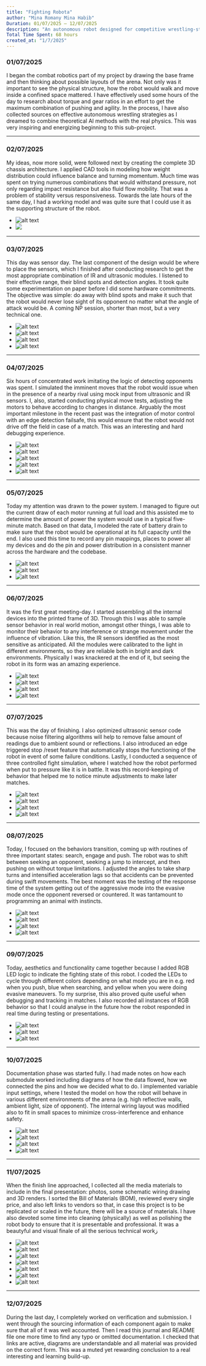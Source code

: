 ```yaml
---
title: "Fighting Robota"
author: "Mina Romany Mina Habib"
Duration: 01/07/2025 – 12/07/2025  
description: "An autonomous robot designed for competitive wrestling-style matches. Focus areas included high-torque movement, intelligent opponent detection, sensor integration, and adaptive behavior control through real-time decision-making algorithms."
Total Time Spent: 68 hours  
created_at: "1/7/2025"
---
```



### 01/07/2025  
I began the combat robotics part of my project by drawing the base frame and then thinking about possible layouts of the arena. Not only was it important to see the physical structure, how the robot would walk and move inside a confined space mattered. I have effectively used some hours of the day to research about torque and gear ratios in an effort to get the maximum combination of pushing and agility. In the process, I have also collected sources on effective autonomous wrestling strategies as I dreamed to combine theoretical AI methods with the real physics. This was very inspiring and energizing beginning to this sub-project.

---

### 02/07/2025  
My ideas, now more solid, were followed next by creating the complete 3D chassis architecture. I applied CAD tools in modeling how weight distribution could influence balance and turning momentum. Much time was spent on trying numerous combinations that would withstand pressure, not only regarding impact resistance but also fluid flow mobility. That was a problem of stability versus responsiveness. Towards the late hours of the same day, I had a working model and was quite sure that I could use it as the supporting structure of the robot.
- ![alt text](imag/image.png)
- ![](imag/image2.png)
---

### 03/07/2025  
This day was sensor day. The last component of the design would be where to place the sensors, which I finished after conducting research to get the most appropriate combination of IR and ultrasonic modules. I listened to their effective range, their blind spots and detection angles. It took quite some experimentation on paper before I did some hardware commitments. The objective was simple: do away with blind spots and make it such that the robot would never lose sight of its opponent no matter what the angle of attack would be. A coming NP session, shorter than most, but a very technical one.
- ![alt text](imag/image3.png) 
- ![alt text](imag/image4.png)
- ![alt text](imag/circuits1.webp)
- ![alt text](imag/circuits1.webp) 

---

### 04/07/2025  
Six hours of concentrated work imitating the logic of detecting opponents was spent. I simulated the imminent moves that the robot would issue when in the presence of a nearby rival using mock input from ultrasonic and IR sensors. I, also, started conducting physical move tests, adjusting the motors to behave according to changes in distance. Arguably the most important milestone in the recent past was the integration of motor control with an edge detection failsafe, this would ensure that the robot would not drive off the field in case of a match. This was an interesting and hard debugging experience.
- ![alt text](imag/image5.png) 
- ![alt text](imag/image6.png) 
- ![alt text](imag/image7.png)
- ![alt text](imag/circuits3.webp) 
- ![alt text](imag/circuits4.webp) 
---

### 05/07/2025  
Today my attention was drawn to the power system. I managed to figure out the current draw of each motor running at full load and this assisted me to determine the amount of power the system would use in a typical five-minute match. Based on that data, I modeled the rate of battery drain to make sure that the robot would be operational at its full capacity until the end. I also used this time to record any pin mappings, places to power all my devices and do the pin and power distribution in a consistent manner across the hardware and the codebase.
- ![alt text](imag/circuits5.webp) 
- ![alt text](imag/circuits6.webp) 
- ![alt text](imag/circuits7.webp) 
---

### 06/07/2025  
It was the first great meeting-day. I started assembling all the internal devices into the printed frame of 3D. Through this I was able to sample sensor behavior in real world motion, amongst other things, I was able to monitor their behavior to any interference or strange movement under the influence of vibration. Like this, the IR sensors identified as the most sensitive as anticipated. All the modules were calibrated to the light in different environments, so they are reliable both in bright and dark environments. Physically I was knackered at the end of it, but seeing the robot in its form was an amazing experience.
- ![alt text](imag/image8.png) 
- ![alt text](imag/image9.png) 
- ![alt text](imag/image1.png) 
- ![alt text](imag/image10.png) 
---

### 07/07/2025  
This was the day of finishing. I also optimized ultrasonic sensor code because noise filtering algorithms will help to remove false amount of readings due to ambient sound or reflections. I also introduced an edge triggered stop /reset feature that automatically stops the functioning of the robot in event of some failure conditions. Lastly, I conducted a sequence of three controlled fight simulation, where I watched how the robot performed when put to pressure like it is in battle. It was this record-keeping of behavior that helped me to notice minute adjustments to make later matches.
- ![alt text](imag/image11.png) 
- ![alt text](imag/image12.png) 
- ![alt text](imag/image13.png) 
- ![alt text](imag/image14.png) 
---

### 08/07/2025  
Today, I focused on the behaviors transition, coming up with routines of three important states: search, engage and push. The robot was to shift between seeking an opponent, seeking a jump to intercept, and then pushing on without torque limitations. I adjusted the angles to take sharp turns and intensified acceleration lags so that accidents can be prevented during swift movements. The best moment was the testing of the response time of the system getting out of the aggressive mode into the evasive mode once the opponent reversed or countered. It was tantamount to programming an animal with instincts.
- ![alt text](imag/circuits5.webp) 
- ![alt text](imag/circuits6.webp) 
- ![alt text](imag/circuits7.webp) 
- ![alt text](imag/circuits8.webp) 
---

### 09/07/2025  
Today, aesthetics and functionality came together because I added RGB LED logic to indicate the fighting state of this robot. I coded the LEDs to cycle through different colors depending on what mode you are in e.g. red when you push, blue when searching, and yellow when you were doing evasive maneuvers. To my surprise, this also proved quite useful when debugging and tracking in matches. I also recorded all instances of RGB behavior so that I could analyse in the future how the robot responded in real time during testing or presentations.
- ![alt text](imag/image15.png) 
- ![alt text](imag/image16.png) 
- ![alt text](imag/image17.png) 
---

### 10/07/2025  
Documentation phase was started fully. I had made notes on how each submodule worked including diagrams of how the data flowed, how we connected the pins and how we decided what to do. I implemented variable input settings, where I tested the model on how the robot will behave in various different environments of the arena (e.g. high reflective walls, ambient light, size of opponent). The internal wiring layout was modified also to fit in small spaces to minimize cross-interference and enhance safety.
- ![alt text](imag/image18.png) 
- ![alt text](imag/image19.png) 
- ![alt text](imag/image20.png) 
- ![alt text](imag/image21.png)

---

### 11/07/2025  
When the finish line approached, I collected all the media materials to include in the final presentation: photos, some schematic wiring drawing and 3D renders. I sorted the Bill of Materials (BOM), reviewed every single price, and also left links to vendors so that, in case this project is to be replicated or scaled in the future, there will be a source of materials. I have also devoted some time into cleaning (physically) as well as polishing the robot body to ensure that it is presentable and professional. It was a beautyful and visual finale of all the serious technical workز
- ![alt text](imag/circuits9.webp) 
- ![alt text](imag/circuits10.webp) 
- ![alt text](imag/circuits11.webp) 
- ![alt text](imag/circuits12.webp) 
- ![alt text](imag/circuits13.webp) 
- ![alt text](imag/circuits14.webp) 
- ![alt text](imag/circuits15.webp)
---

### 12/07/2025  
During the last day, I completely worked on verification and submission. I went through the sourcing information of each component again to make sure that all of it was well accounted. Then I read this journal and README file one more time to find any typo or omitted documentation. I checked that links are active, diagrams are understandable and all material was provided on the correct form. This was a muted yet rewarding conclusion to a real interesting and learning build-up.

